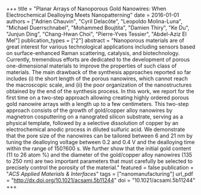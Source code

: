 +++
title = "Planar Arrays of Nanoporous Gold Nanowires: When Electrochemical Dealloying Meets Nanopatterning"
date = 2016-01-01
authors = ["Adrien Chauvin", "Cyril Delacôte", "Leopoldo Molina-Luna", "Michael Duerrschnabel", "Mohammed Boujtita", "Damien Thiry", "Ke Du", "Junjun Ding", "Chang-Hwan Choi", "Pierre-Yves Tessier", "Abdel-Aziz El Mel"]
publication_types = ["2"]
abstract = "Nanoporous materials are of great interest for various technological applications including sensors based on surface-enhanced Raman scattering, catalysis, and biotechnology. Currently, tremendous efforts are dedicated to the development of porous one-dimensional materials to improve the properties of such class of materials. The main drawback of the synthesis approaches reported so far includes (i) the short length of the porous nanowires, which cannot reach the macroscopic scale, and (ii) the poor organization of the nanostructures obtained by the end of the synthesis process. In this work, we report for the first time on a two-step approach allowing creating highly ordered porous gold nanowire arrays with a length up to a few centimeters. This two-step approach consists of the growth of gold/copper alloy nanowires by magnetron cosputtering on a nanograted silicon substrate, serving as a physical template, followed by a selective dissolution of copper by an electrochemical anodic process in diluted sulfuric acid. We demonstrate that the pore size of the nanowires can be tailored between 6 and 21 nm by tuning the dealloying voltage between 0.2 and 0.4 V and the dealloying time within the range of 150?600 s. We further show that the initial gold content (11 to 26 atom %) and the diameter of the gold/copper alloy nanowires (135 to 250 nm) are two important parameters that must carefully be selected to precisely control the porosity of the material."
featured = false
publication = "*ACS Applied Materials &amp; Interfaces*"
tags = ["nanomanufacturing"]
url_pdf = "http://dx.doi.org/10.1021/acsami.5b11244"
doi = "10.1021/acsami.5b11244"
+++

